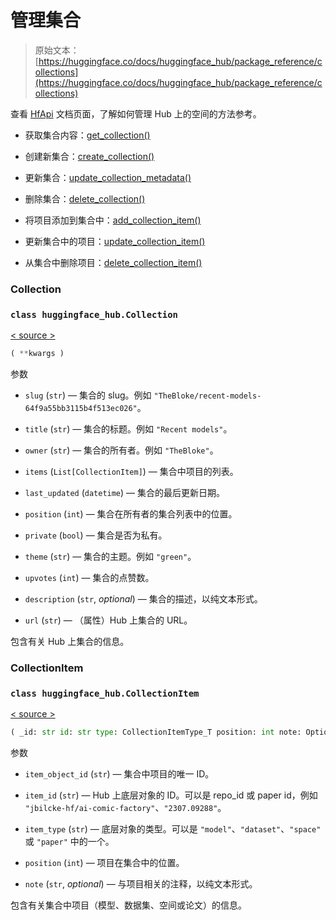 # 管理集合

> 原始文本：[https://huggingface.co/docs/huggingface_hub/package_reference/collections](https://huggingface.co/docs/huggingface_hub/package_reference/collections)

查看 [HfApi](/docs/huggingface_hub/v0.20.3/en/package_reference/hf_api#huggingface_hub.HfApi) 文档页面，了解如何管理 Hub 上的空间的方法参考。

+   获取集合内容：[get_collection()](/docs/huggingface_hub/v0.20.3/en/package_reference/hf_api#huggingface_hub.HfApi.get_collection)

+   创建新集合：[create_collection()](/docs/huggingface_hub/v0.20.3/en/package_reference/hf_api#huggingface_hub.HfApi.create_collection)

+   更新集合：[update_collection_metadata()](/docs/huggingface_hub/v0.20.3/en/package_reference/hf_api#huggingface_hub.HfApi.update_collection_metadata)

+   删除集合：[delete_collection()](/docs/huggingface_hub/v0.20.3/en/package_reference/hf_api#huggingface_hub.HfApi.delete_collection)

+   将项目添加到集合中：[add_collection_item()](/docs/huggingface_hub/v0.20.3/en/package_reference/hf_api#huggingface_hub.HfApi.add_collection_item)

+   更新集合中的项目：[update_collection_item()](/docs/huggingface_hub/v0.20.3/en/package_reference/hf_api#huggingface_hub.HfApi.update_collection_item)

+   从集合中删除项目：[delete_collection_item()](/docs/huggingface_hub/v0.20.3/en/package_reference/hf_api#huggingface_hub.HfApi.delete_collection_item)

### Collection

### `class huggingface_hub.Collection`

[< source >](https://github.com/huggingface/huggingface_hub/blob/v0.20.3/src/huggingface_hub/hf_api.py#L992)

```py
( **kwargs )
```

参数

+   `slug` (`str`) — 集合的 slug。例如 `"TheBloke/recent-models-64f9a55bb3115b4f513ec026"`。

+   `title` (`str`) — 集合的标题。例如 `"Recent models"`。

+   `owner` (`str`) — 集合的所有者。例如 `"TheBloke"`。

+   `items` (`List[CollectionItem]`) — 集合中项目的列表。

+   `last_updated` (`datetime`) — 集合的最后更新日期。

+   `position` (`int`) — 集合在所有者的集合列表中的位置。

+   `private` (`bool`) — 集合是否为私有。

+   `theme` (`str`) — 集合的主题。例如 `"green"`。

+   `upvotes` (`int`) — 集合的点赞数。

+   `description` (`str`, *optional*) — 集合的描述，以纯文本形式。

+   `url` (`str`) — （属性）Hub 上集合的 URL。

包含有关 Hub 上集合的信息。

### CollectionItem

### `class huggingface_hub.CollectionItem`

[< source >](https://github.com/huggingface/huggingface_hub/blob/v0.20.3/src/huggingface_hub/hf_api.py#L957)

```py
( _id: str id: str type: CollectionItemType_T position: int note: Optional[Dict] = None **kwargs )
```

参数

+   `item_object_id` (`str`) — 集合中项目的唯一 ID。

+   `item_id` (`str`) — Hub 上底层对象的 ID。可以是 repo_id 或 paper id，例如 `"jbilcke-hf/ai-comic-factory"`、`"2307.09288"`。

+   `item_type` (`str`) — 底层对象的类型。可以是 `"model"`、`"dataset"`、`"space"` 或 `"paper"` 中的一个。

+   `position` (`int`) — 项目在集合中的位置。

+   `note` (`str`, *optional*) — 与项目相关的注释，以纯文本形式。

包含有关集合中项目（模型、数据集、空间或论文）的信息。
